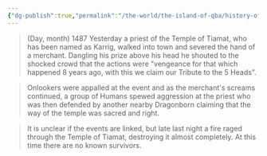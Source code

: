 ```yaml
---
{"dg-publish":true,"permalink":"/the-world/the-island-of-qba/history-of-the-island/newspaper-clippings/temple-of-tiamat-torched/"}
---
```


> (Day, month) 1487
>Yesterday a priest of the Temple of Tiamat, who has been named as Karrig, walked into town and severed the hand of a merchant. Dangling his prize above his head he shouted to the shocked crowd that the actions were "vengeance for that which happened 8 years ago, with this we claim our Tribute to the 5 Heads". 

>Onlookers were appalled at the event and as the merchant's screams continued, a group of Humans spewed aggression at the priest who was then defended by another nearby Dragonborn claiming that the way of the temple was sacred and right.

>It is unclear if the events are linked, but late last night a fire raged through the Temple of Tiamat, destroying it almost completely. At this time there are no known survivors.